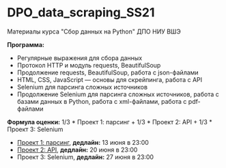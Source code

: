 # DPO_data_scraping_SS21
Материалы курса "Сбор данных на Python" ДПО НИУ ВШЭ

**Программа:**

* Регулярные выражения для сбора данных
* Протокол HTTP и модуль requests, BeautifulSoup
* Продолжение requests, BeautifulSoup, работа с json-файлами
* HTML, CSS, JavaScript — основы для скрейпинга, работа с API
* Selenium для парсинга сложных источников
* Продолжение Selenium для парсинга сложных источников, работа с базами данных в Python, работа с xml-файлами, работа с pdf-файлами

**Формула оценки:** 1/3 * Проект 1: парсинг + 1/3 * Проект 2: API + 1/3 * Проект 3: Selenium

* [Проект 1: парсинг](https://docs.google.com/document/d/1kZEGSzVFXD3HruuycwIwEMwDzDjEysvGpDQ5XlaTEeA/edit?usp=sharing), **дедлайн:** 13 июня в 23:00
* [Проект 2: API](https://docs.google.com/document/d/1MYVTHGum0NGG0OhxXTeUr9XVwKNn4V_j7XcUKngPOuY/edit?usp=sharing), **дедлайн:** 20 июня в 23:00
* Проект 3: Selenium, **дедлайн:** 27 июня в 23:00
